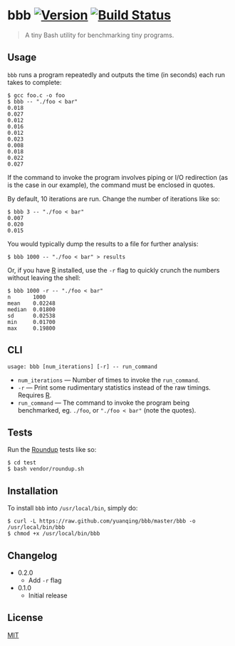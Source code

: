 # bbb [![Version](https://img.shields.io/badge/version-v0.2.1-orange.svg?style=flat)](https://github.com/yuanqing/bbb/releases) [![Build Status](https://img.shields.io/travis/yuanqing/bbb.svg?branch=master&style=flat)](https://travis-ci.org/yuanqing/bbb)

> A tiny Bash utility for benchmarking tiny programs.

## Usage

`bbb` runs a program repeatedly and outputs the time (in seconds) each run takes to complete:

```
$ gcc foo.c -o foo
$ bbb -- "./foo < bar"
0.018
0.027
0.012
0.016
0.012
0.023
0.008
0.018
0.022
0.027
```

If the command to invoke the program involves piping or I/O redirection (as is the case in our example), the command must be enclosed in quotes.

By default, 10 iterations are run. Change the number of iterations like so:

```
$ bbb 3 -- "./foo < bar"
0.007
0.020
0.015
```

You would typically dump the results to a file for further analysis:

```
$ bbb 1000 -- "./foo < bar" > results
```

Or, if you have [R](http://r-project.org/) installed, use the `-r` flag to quickly crunch the numbers without leaving the shell:

```
$ bbb 1000 -r -- "./foo < bar"
n       1000
mean    0.02248
median  0.01800
sd      0.02538
min     0.01700
max     0.19800
```

## CLI

```
usage: bbb [num_iterations] [-r] -- run_command
```

- `num_iterations` &mdash; Number of times to invoke the `run_command`.
- `-r` &mdash; Print some rudimentary statistics instead of the raw timings. Requires [R](http://www.r-project.org/).
- `run_command` &mdash; The command to invoke the program being benchmarked, eg. `./foo`, or `"./foo < bar"` (note the quotes).

## Tests

Run the [Roundup](https://github.com/bmizerany/roundup) tests like so:

```
$ cd test
$ bash vendor/roundup.sh
```

## Installation

To install `bbb` into `/usr/local/bin`, simply do:

```
$ curl -L https://raw.github.com/yuanqing/bbb/master/bbb -o /usr/local/bin/bbb
$ chmod +x /usr/local/bin/bbb
```

## Changelog

- 0.2.0
  - Add `-r` flag
- 0.1.0
  - Initial release

## License

[MIT](https://github.com/yuanqing/bbb/blob/master/LICENSE)
